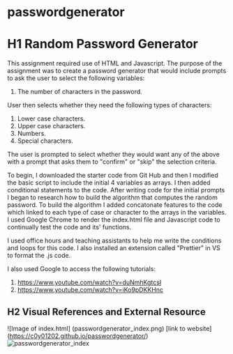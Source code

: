 # passwordgenerator

# H1 Random Password Generator

This assignment required use of HTML and Javascript. The purpose of the assignment was to create a password generator that would include prompts to ask the user to select the following variables:

1. The number of characters in the password.

User then selects whether they need the following types of characters:

1. Lower case characters.
2. Upper case characters.
3. Numbers.
4. Special characters.

The user is prompted to select whether they would want any of the above with a prompt that asks them to "confirm" or "skip" the selection criteria.

To begin, I downloaded the starter code from Git Hub and then I modified the basic script to include the initial 4 variables as arrays. I then added conditional statements to the code. After writing code for the initial prompts I began to research how to build the algorithm that computes the random password. To build the algorithm I added concatonate features to the code which linked to each type of case or character to the arrays in the variables. I used Google Chrome to render the index.html file and Javascript code to continually test the code and its' functions.

I used office hours and teaching assistants to help me write the conditions and loops for this code. I also installed an extension called "Prettier" in VS to format the .js code.

I also used Google to access the following tutorials:

1. https://www.youtube.com/watch?v=duNmhKgtcsI
2. https://www.youtube.com/watch?v=iKo9pDKKHnc

## H2 Visual References and External Resource

![Image of index.html] (passwordgenerator_index.png)
[link to website] (https://c0y01202.github.io/passwordgenerator/)
![passwordgenerator_index](https://user-images.githubusercontent.com/97765679/154811189-e587233d-6198-4cff-81be-d8c85649aef6.png)
